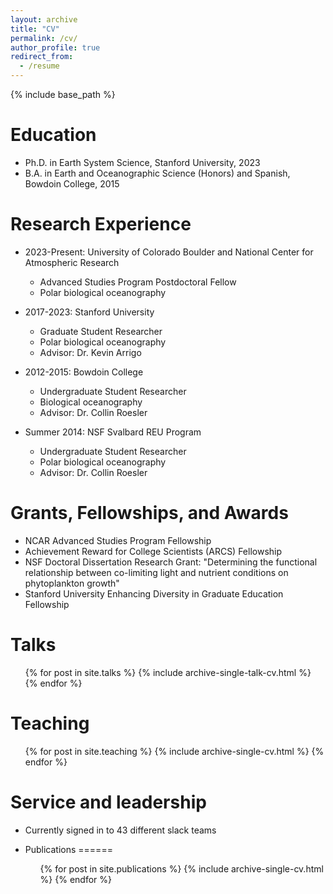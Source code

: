 ```yaml
---
layout: archive
title: "CV"
permalink: /cv/
author_profile: true
redirect_from:
  - /resume
---
```


{% include base_path %}

Education
======
* Ph.D. in Earth System Science, Stanford University, 2023
* B.A. in Earth and Oceanographic Science (Honors) and Spanish, Bowdoin College, 2015

Research Experience
======
* 2023-Present: University of Colorado Boulder and National Center for Atmospheric Research
  * Advanced Studies Program Postdoctoral Fellow
  * Polar biological oceanography

* 2017-2023: Stanford University
  * Graduate Student Researcher
  * Polar biological oceanography
  * Advisor: Dr. Kevin Arrigo
 
* 2012-2015: Bowdoin College
  * Undergraduate Student Researcher
  * Biological oceanography
  * Advisor: Dr. Collin Roesler

* Summer 2014: NSF Svalbard REU Program
  * Undergraduate Student Researcher
  * Polar biological oceanography
  * Advisor: Dr. Collin Roesler

    
Grants, Fellowships, and Awards
======
* NCAR Advanced Studies Program Fellowship
* Achievement Reward for College Scientists (ARCS) Fellowship
* NSF Doctoral Dissertation Research Grant: "Determining the functional relationship between co-limiting light and nutrient conditions on phytoplankton growth"
* Stanford University Enhancing Diversity in Graduate Education Fellowship

Talks
======
  <ul>{% for post in site.talks %}
    {% include archive-single-talk-cv.html %}
  {% endfor %}</ul>
  
Teaching
======
  <ul>{% for post in site.teaching %}
    {% include archive-single-cv.html %}
  {% endfor %}</ul>
  
Service and leadership
======
* Currently signed in to 43 different slack teams

* Publications
======
  <ul>{% for post in site.publications %}
    {% include archive-single-cv.html %}
  {% endfor %}</ul>
  
